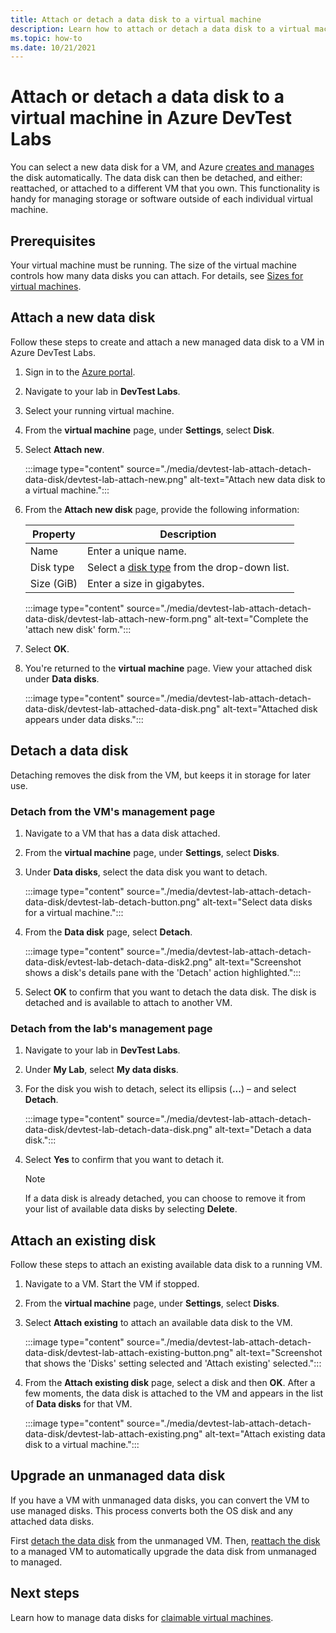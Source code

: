 ```yaml
---
title: Attach or detach a data disk to a virtual machine
description: Learn how to attach or detach a data disk to a virtual machine in Azure DevTest Labs
ms.topic: how-to
ms.date: 10/21/2021
---
```


# Attach or detach a data disk to a virtual machine in Azure DevTest Labs

You can select a new data disk for a VM, and Azure [creates and manages](../virtual-machines/managed-disks-overview.md) the disk automatically. The data disk can then be detached, and either: reattached, or attached to a different VM that you own. This functionality is handy for managing storage or software outside of each individual virtual machine.

## Prerequisites

Your virtual machine must be running. The size of the virtual machine controls how many data disks you can attach. For details, see [Sizes for virtual machines](../virtual-machines/sizes.md).


## Attach a new data disk
Follow these steps to create and attach a new managed data disk to a VM in Azure DevTest Labs.

1. Sign in to the [Azure portal](https://portal.azure.com/).

1. Navigate to your lab in **DevTest Labs**.

1. Select your running virtual machine.

1. From the **virtual machine** page, under **Settings**, select **Disk**.
 
1. Select **Attach new**.

    :::image type="content" source="./media/devtest-lab-attach-detach-data-disk/devtest-lab-attach-new.png" alt-text="Attach new data disk to a virtual machine.":::

1. From the **Attach new disk** page, provide the following information: 

    |Property | Description |
    |---|---|
    |Name|Enter a unique name.|
    |Disk type| Select a [disk type](../virtual-machines/disks-types.md) from the drop-down list.|
    |Size (GiB)|Enter a size in gigabytes.|

    :::image type="content" source="./media/devtest-lab-attach-detach-data-disk/devtest-lab-attach-new-form.png" alt-text="Complete the 'attach new disk' form.":::

1. Select **OK**.

1. You're returned to the **virtual machine** page. View your attached disk under **Data disks**.

    :::image type="content" source="./media/devtest-lab-attach-detach-data-disk/devtest-lab-attached-data-disk.png" alt-text="Attached disk appears under data disks.":::

## Detach a data disk

Detaching removes the disk from the VM, but keeps it in storage for later use.

### Detach from the VM's management page

1. Navigate to a VM that has a data disk attached.

1. From the **virtual machine** page, under **Settings**, select **Disks**.

1. Under **Data disks**, select the data disk you want to detach.

    :::image type="content" source="./media/devtest-lab-attach-detach-data-disk/devtest-lab-detach-button.png" alt-text="Select data disks for a virtual machine.":::

1. From the **Data disk** page, select **Detach**.

    :::image type="content" source="./media/devtest-lab-attach-detach-data-disk/evtest-lab-detach-data-disk2.png" alt-text="Screenshot shows a disk's details pane with the 'Detach' action highlighted.":::

1. Select **OK** to confirm that you want to detach the data disk. The disk is detached and is available to attach to another VM. 

### Detach from the lab's management page

1. Navigate to your lab in **DevTest Labs**.

1. Under **My Lab**, select **My data disks**.

1. For the disk you wish to detach, select its ellipsis (**...**) – and select **Detach**.

    :::image type="content" source="./media/devtest-lab-attach-detach-data-disk/devtest-lab-detach-data-disk.png" alt-text="Detach a data disk.":::

1. Select **Yes** to confirm that you want to detach it.

   > [!NOTE]
   > If a data disk is already detached, you can choose to remove it from your list of available data disks by selecting **Delete**.

## Attach an existing disk

Follow these steps to attach an existing available data disk to a running VM. 

1. Navigate to a VM. Start the VM if stopped.

1. From the **virtual machine** page, under **Settings**, select **Disks**.

1. Select **Attach existing** to attach an available data disk to the VM.

    :::image type="content" source="./media/devtest-lab-attach-detach-data-disk/devtest-lab-attach-existing-button.png" alt-text="Screenshot that shows the 'Disks' setting selected and 'Attach existing' selected.":::

1. From the **Attach existing disk** page, select a disk and then **OK**. After a few moments, the data disk is attached to the VM and appears in the list of **Data disks** for that VM.

    :::image type="content" source="./media/devtest-lab-attach-detach-data-disk/devtest-lab-attach-existing.png" alt-text="Attach existing data disk to a virtual machine.":::

## Upgrade an unmanaged data disk

If you have a VM with unmanaged data disks, you can convert the VM to use managed disks. This process converts both the OS disk and any attached data disks.

First [detach the data disk](#detach-a-data-disk) from the unmanaged VM. Then, [reattach the disk](#attach-an-existing-disk) to a managed VM to automatically upgrade the data disk from unmanaged to managed.

## Next steps

Learn how to manage data disks for [claimable virtual machines](devtest-lab-add-claimable-vm.md#unclaim-a-vm).
